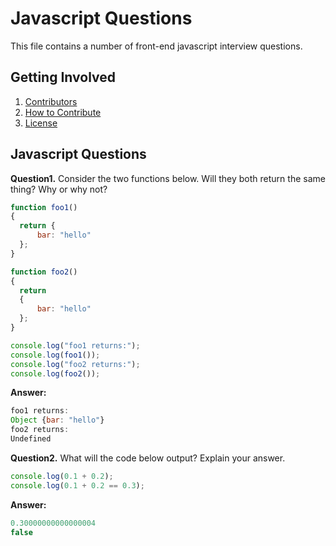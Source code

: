 # Javascript Questions

This file contains a number of front-end javascript interview questions.

## Getting Involved

  1. [Contributors](#contributors)
  1. [How to Contribute](https://github.com/danlex/javascript-questions/edit/master/CONTRIBUTING.md)
  1. [License](https://github.com/danlex/javascript-questions/blob/master/LICENSE)

## Javascript Questions
**Question1.** Consider the two functions below. Will they both return the same thing? Why or why not?

```javascript
function foo1()
{
  return {
      bar: "hello"
  };
}

function foo2()
{
  return
  {
      bar: "hello"
  };
}

console.log("foo1 returns:");
console.log(foo1());
console.log("foo2 returns:");
console.log(foo2());
```

**Answer:**
```javascript
foo1 returns:
Object {bar: "hello"}
foo2 returns:
Undefined
```

**Question2.** What will the code below output? Explain your answer.
```javascript
console.log(0.1 + 0.2);
console.log(0.1 + 0.2 == 0.3);
```
**Answer:**
```javascript
0.30000000000000004
false
```
